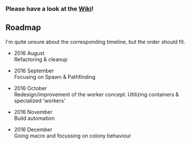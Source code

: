 ### __Please have a look at the [Wiki](https://github.com/cyberblast/screeps.behaviour-action-pattern/wiki)!__

## Roadmap

I'm quite unsure about the corresponding timeline, but the order should fit. 

* 2016 August  
  Refactoring & cleanup

* 2016 September  
  Focusing on Spawn & Pathfinding

* 2016 October  
  Redesign/improvement of the worker concept. Utilizing containers & specialized 'workers'

* 2016 November  
  Build automation

* 2016 December  
  Going macro and focussing on colony behaviour
